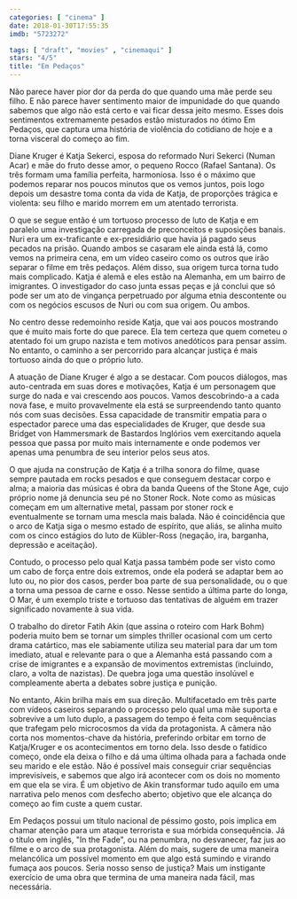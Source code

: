 ```yaml
---
categories: [ "cinema" ]
date: 2018-01-30T17:55:35
imdb: "5723272"

tags: [ "draft", "movies" , "cinemaqui" ]
stars: "4/5"
title: "Em Pedaços"
---
```

Não parece haver pior dor da perda do que quando uma mãe perde seu filho. E não parece haver sentimento maior de impunidade do que quando sabemos que algo não está certo e vai ficar dessa jeito mesmo. Esses dois sentimentos extremamente pesados estão misturados no ótimo Em Pedaços, que captura uma história de violência do cotidiano de hoje e a torna visceral do começo ao fim.

Diane Kruger é Katja Sekerci, esposa do reformado Nuri Sekerci (Numan Acar) e mãe do fruto desse amor, o pequeno Rocco (Rafael Santana). Os três formam uma família perfeita, harmoniosa. Isso é o máximo que podemos reparar nos poucos minutos que os vemos juntos, pois logo depois um desastre toma conta da vida de Katja, de proporções trágica e violenta: seu filho e marido morrem em um atentado terrorista.

O que se segue então é um tortuoso processo de luto de Katja e em paralelo uma investigação carregada de preconceitos e suposições banais. Nuri era um ex-traficante e ex-presidiário que havia já pagado seus pecados na prisão. Quando ambos se casaram ele ainda está lá, como vemos na primeira cena, em um vídeo caseiro como os outros que irão separar o filme em três pedaços. Além disso, sua origem turca torna tudo mais complicado. Katja é alemã e eles estão na Alemanha, em um bairro de imigrantes. O investigador do caso junta essas peças e já conclui que só pode ser um ato de vingança perpetruado por alguma etnia descontente ou com os negócios escusos de Nuri ou com sua origem. Ou ambos.

No centro desse redemoinho reside Katja, que vai aos poucos mostrando que é muito mais forte do que parece. Ela tem certeza que quem cometeu o atentado foi um grupo nazista e tem motivos anedóticos para pensar assim. No entanto, o caminho a ser percorrido para alcançar justiça é mais tortuoso ainda do que o próprio luto.

A atuação de Diane Kruger é algo a se destacar. Com poucos diálogos, mas auto-centrada em suas dores e motivações, Katja é um personagem que surge do nada e vai crescendo aos poucos. Vamos descobrindo-a a cada nova fase, e muito provavelmente ela está se surpreendendo tanto quanto nós com suas decisões. Essa capacidade de transmitir empatia para o espectador parece uma das especialidades de Kruger, que desde sua Bridget von Hammersmark de Bastardos Inglórios vem exercitando aquela pessoa que passa por muito mais internamente e onde podemos ver apenas uma penumbra de seu interior pelos seus atos.

O que ajuda na construção de Katja é a trilha sonora do filme, quase sempre pautada em rocks pesados e que conseguem destacar corpo e alma; a maioria das músicas é obra da banda Queens of the Stone Age, cujo próprio nome já denuncia seu pé no Stoner Rock. Note como as músicas começam em um alternative metal, passam por stoner rock e eventualmente se tornam uma mescla mais balada. Não é coincidência que o arco de Katja siga o mesmo estado de espírito, que aliás, se alinha muito com os cinco estágios do luto de Kübler-Ross (negação, ira, barganha, depressão e aceitação).

Contudo, o processo pelo qual Katja passa também pode ser visto como um cabo de força entre dois extremos, onde ela poderá se adaptar bem ao luto ou, no pior dos casos, perder boa parte de sua personalidade, ou o que a torna uma pessoa de carne e osso. Nesse sentido a última parte do longa, O Mar, é um exemplo triste e tortuoso das tentativas de alguém em trazer significado novamente à sua vida.

O trabalho do diretor Fatih Akin (que assina o roteiro com Hark Bohm) poderia muito bem se tornar um simples thriller ocasional com um certo drama catártico, mas ele sabiamente utiliza seu material para dar um tom imediato, atual e relevante para o que a Alemanha está passando com a crise de imigrantes e a expansão de movimentos extremistas (incluindo, claro, a volta de nazistas). De quebra joga uma questão insolúvel e compleamente aberta a debates sobre justiça e punição.

No entanto, Akin brilha mais em sua direção. Multifacetado em três parte com vídeos caseiros separando o processo pelo qual uma mãe suporta e sobrevive a um luto duplo, a passagem do tempo é feita com sequências que trafegam pelo microcosmos da vida da protagonista. A câmera não corta nos momentos-chave da história, preferindo orbitar em torno de Katja/Kruger e os acontecimentos em torno dela. Isso desde o fatídico começo, onde ela deixa o filho e dá uma última olhada para a fachada onde seu marido e ele estão. Não é possível mais conseguir criar sequências imprevisíveis, e sabemos que algo irá acontecer com os dois no momento em que ela se vira. É um objetivo de Akin transformar tudo aquilo em uma narrativa pelo menos com desfecho aberto; objetivo que ele alcança do começo ao fim custe a quem custar.

Em Pedaços possui um título nacional de péssimo gosto, pois implica em chamar atenção para um ataque terrorista e sua mórbida consequência. Já o título em inglês, "In the Fade", ou na penumbra, no desvanecer, faz jus ao filme e o arco de sua protagonista. Além do mais, sugere de uma maneira melancólica um possível momento em que algo está sumindo e virando fumaça aos poucos. Seria nosso senso de justiça? Mais um instigante exercício de uma obra que termina de uma maneira nada fácil, mas necessária.
